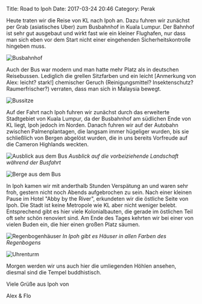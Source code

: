 Title: Road to Ipoh
Date: 2017-03-24 20:46
Category: Perak

Heute traten wir die Reise von KL nach Ipoh an. Dazu fuhren wir zunächst per Grab (asiatisches Uber) zum Busbahnhof in Kuala Lumpur. Der Bahnhof ist sehr gut ausgebaut und wirkt fast wie ein kleiner Flughafen, nur dass man sich eben vor dem Start nicht einer eingehenden Sicherheitskontrolle hingeben muss.

![Busbahnhof]({filename}/images/5_bus_station.jpg)

Auch der Bus war modern und man hatte mehr Platz als in deutschen Reisebussen. Lediglich die grellen Sitzfarben und ein leicht [Anmerkung von Alex: leicht? stark!] chemischer Geruch (Reinigungsmittel? Insektenschutz? Raumerfrischer?) verraten, dass man sich in Malaysia bewegt.

![Bussitze]({filename}/images/5_bus_seats.jpg)

Auf der Fahrt nach Ipoh fuhren wir zunächst durch das erweiterte Stadtgebiet von Kuala Lumpur, da der Busbahnhof am südlichen Ende von KL liegt, Ipoh jedoch im Norden. Danach fuhren wir auf der Autobahn zwischen Palmenplantagen, die langsam immer hügeliger wurden, bis sie schließlich von Bergen abgelöst wurden, die in uns bereits Vorfreude auf die Cameron Highlands weckten.

![Ausblick aus dem Bus]({filename}/images/5_on_the_road.jpg)
*Ausblick auf die vorbeiziehende Landschaft während der Busfahrt*

![Berge aus dem Bus]({filename}/images/5_mountains.jpg)

In Ipoh kamen wir mit anderthalb Stunden Verspätung an und waren sehr froh, gestern nicht noch Abends aufgebrochen zu sein. Nach einer kleinen Pause im Hotel "Abby by the River", erkundeten wir die östliche Seite von Ipoh. Die Stadt ist keine Metropole wie KL aber nicht weniger belebt. Entsprechend gibt es hier viele Kolonialbauten, die gerade im östlichen Teil oft sehr schön renoviert sind. Am Ende des Tages kehrten wir bei einer von vielen Buden ein, die hier einen großen Platz säumen.

![Regenbogenhäuser]({filename}/images/5_rainbow_houses.jpg)
*In Ipoh gibt es Häuser in allen Farben des Regenbogens*

![Uhrenturm]({filename}/images/5_clock_tower.jpg)

Morgen werden wir uns auch hier die umliegenden Höhlen ansehen, diesmal sind die Tempel buddhistisch.

Viele Grüße aus Ipoh von

Alex & Flo
